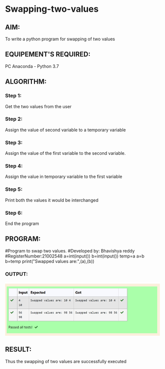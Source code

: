 # Swapping-two-values
## AIM:
To write a python program for swapping of two values
## EQUIPEMENT'S REQUIRED: 
PC
Anaconda - Python 3.7
## ALGORITHM: 
### Step 1:
Get the two values from the user
### Step 2: 
Assign the value of second variable to a temporary variable 
### Step 3: 
Assign the value of the first variable to the second variable.
### Step 4:  
Assign the value in temporary variable to the first variable
### Step 5: 
Print both the values it would be interchanged
### Step 6: 
End the program
## PROGRAM:
#Program to swap two values.
#Developed by: Bhavishya reddy
#RegisterNumber:21002548
a=int(input())
b=int(input())
temp=a
a=b
b=temp
print("Swapped values are:",(a),(b))
### OUTPUT:
![output](./twovalues.jpeg)


## RESULT:
Thus the swapping of two values are successfully executed



